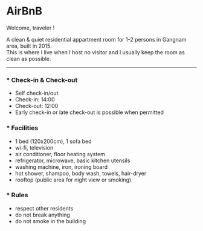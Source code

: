 # AirBnB
  
Welcome, traveler !  
  
A clean & quiet residential appartment room for 1-2 persons in Gangnam area, built in 2015.  
This is where I live when I host no visitor and I usually keep the room as clean as possible.
  
-----
  
### * Check-in & Check-out
- Self check-in/out 
- Check-in: 14:00
- Check-out: 12:00
- Early check-in or late check-out is possible when permitted
  
### * Facilities
- 1 bed (120x200cm), 1 sofa bed
- wi-fi, television
- air conditioner, floor heating system
- refrigerator, microwave, basic kitchen utensils
- washing machine, iron, ironing board
- hot shower, shampoo, body wash, towels, hair-dryer
- rooftop (public area for night view or smoking)
  
### * Rules
- respect other residents
- do not break anything
- do not smoke in the building
